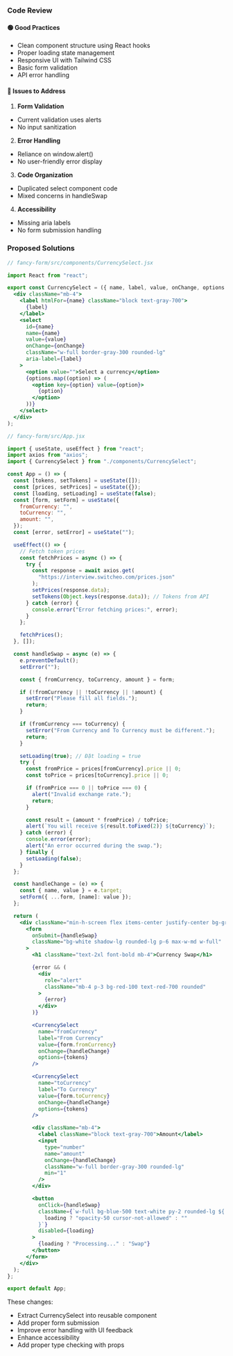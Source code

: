### Code Review

#### 🟢 Good Practices
- Clean component structure using React hooks
- Proper loading state management
- Responsive UI with Tailwind CSS
- Basic form validation
- API error handling

#### 🔴 Issues to Address
1. **Form Validation**
- Current validation uses alerts
- No input sanitization

2. **Error Handling**
- Reliance on window.alert()
- No user-friendly error display

3. **Code Organization**
- Duplicated select component code
- Mixed concerns in handleSwap

4. **Accessibility**
- Missing aria labels
- No form submission handling

### Proposed Solutions

```jsx
// fancy-form/src/components/CurrencySelect.jsx

import React from "react";

export const CurrencySelect = ({ name, label, value, onChange, options }) => (
  <div className="mb-4">
    <label htmlFor={name} className="block text-gray-700">
      {label}
    </label>
    <select
      id={name}
      name={name}
      value={value}
      onChange={onChange}
      className="w-full border-gray-300 rounded-lg"
      aria-label={label}
    >
      <option value="">Select a currency</option>
      {options.map((option) => (
        <option key={option} value={option}>
          {option}
        </option>
      ))}
    </select>
  </div>
);

```

```jsx
// fancy-form/src/App.jsx

import { useState, useEffect } from "react";
import axios from "axios";
import { CurrencySelect } from "./components/CurrencySelect";

const App = () => {
  const [tokens, setTokens] = useState([]);
  const [prices, setPrices] = useState({});
  const [loading, setLoading] = useState(false);
  const [form, setForm] = useState({
    fromCurrency: "",
    toCurrency: "",
    amount: "",
  });
  const [error, setError] = useState("");

  useEffect(() => {
    // Fetch token prices
    const fetchPrices = async () => {
      try {
        const response = await axios.get(
          "https://interview.switcheo.com/prices.json"
        );
        setPrices(response.data);
        setTokens(Object.keys(response.data)); // Tokens from API
      } catch (error) {
        console.error("Error fetching prices:", error);
      }
    };

    fetchPrices();
  }, []);

  const handleSwap = async (e) => {
    e.preventDefault();
    setError("");

    const { fromCurrency, toCurrency, amount } = form;

    if (!fromCurrency || !toCurrency || !amount) {
      setError("Please fill all fields.");
      return;
    }

    if (fromCurrency === toCurrency) {
      setError("From Currency and To Currency must be different.");
      return;
    }

    setLoading(true); // Đặt loading = true
    try {
      const fromPrice = prices[fromCurrency].price || 0;
      const toPrice = prices[toCurrency].price || 0;

      if (fromPrice === 0 || toPrice === 0) {
        alert("Invalid exchange rate.");
        return;
      }

      const result = (amount * fromPrice) / toPrice;
      alert(`You will receive ${result.toFixed(2)} ${toCurrency}`);
    } catch (error) {
      console.error(error);
      alert("An error occurred during the swap.");
    } finally {
      setLoading(false);
    }
  };

  const handleChange = (e) => {
    const { name, value } = e.target;
    setForm({ ...form, [name]: value });
  };

  return (
    <div className="min-h-screen flex items-center justify-center bg-gray-100">
      <form
        onSubmit={handleSwap}
        className="bg-white shadow-lg rounded-lg p-6 max-w-md w-full"
      >
        <h1 className="text-2xl font-bold mb-4">Currency Swap</h1>

        {error && (
          <div
            role="alert"
            className="mb-4 p-3 bg-red-100 text-red-700 rounded"
          >
            {error}
          </div>
        )}

        <CurrencySelect
          name="fromCurrency"
          label="From Currency"
          value={form.fromCurrency}
          onChange={handleChange}
          options={tokens}
        />

        <CurrencySelect
          name="toCurrency"
          label="To Currency"
          value={form.toCurrency}
          onChange={handleChange}
          options={tokens}
        />

        <div className="mb-4">
          <label className="block text-gray-700">Amount</label>
          <input
            type="number"
            name="amount"
            onChange={handleChange}
            className="w-full border-gray-300 rounded-lg"
            min="1"
          />
        </div>

        <button
          onClick={handleSwap}
          className={`w-full bg-blue-500 text-white py-2 rounded-lg ${
            loading ? "opacity-50 cursor-not-allowed" : ""
          }`}
          disabled={loading}
        >
          {loading ? "Processing..." : "Swap"}
        </button>
      </form>
    </div>
  );
};

export default App;

```

These changes:
- Extract CurrencySelect into reusable component
- Add proper form submission
- Improve error handling with UI feedback
- Enhance accessibility
- Add proper type checking with props